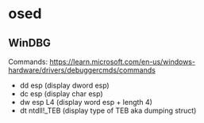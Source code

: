 # osed

## WinDBG

Commands: https://learn.microsoft.com/en-us/windows-hardware/drivers/debuggercmds/commands

* dd esp (display dword esp)
* dc esp (display char esp)
* dw esp L4 (display word esp + length 4)
* dt ntdll!_TEB (display type of TEB aka dumping struct)
